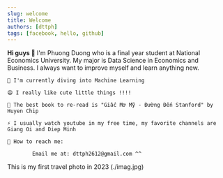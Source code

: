 ```yaml
---
slug: welcome
title: Welcome
authors: [dttph]
tags: [facebook, hello, github]
---
```


**Hi guys 👋**
I'm Phuong Duong who is a final year student at National Economics University. My major is Data Science in Economics and Business. I always want to improve myself and learn anything new.

    🔭 I'm currently diving into Machine Learning

    😄 I really like cute little things !!!!

    🌱 The best book to re-read is "Giấc Mơ Mỹ - Đường Đến Stanford" by Huyen Chip

    ⚡ I usually watch youtube in my free time, my favorite channels are Giang Oi and Diep Minh

    💬 How to reach me:

            Email me at: dttph2612@gmail.com ^^

This is my first travel photo in 2023
(./imag.jpg)